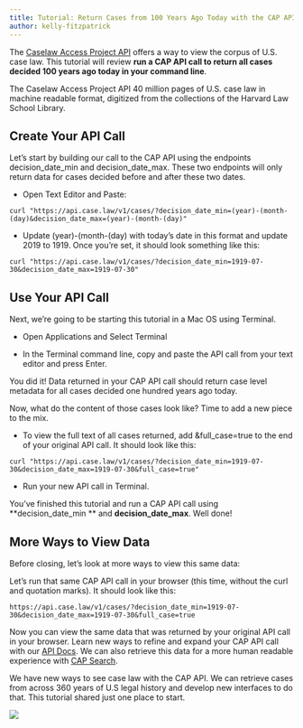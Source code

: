 ```yaml
---
title: Tutorial: Return Cases from 100 Years Ago Today with the CAP API
author: kelly-fitzpatrick
---
```

The [Caselaw Access Project API](https://case.law/api/) offers a way to view the corpus of U.S. case law. This tutorial will review **run a CAP API call to return all cases decided 100 years ago today in your command line**.

The Caselaw Access Project API 40 million pages of U.S. case law in machine readable format, digitized from the collections of the Harvard Law School Library. 

## Create Your API Call 
Let’s start by building our call to the CAP API using the endpoints decision_date_min and decision_date_max. These two endpoints will only return data for cases decided before and after these two dates.

* Open Text Editor and Paste:

`
curl "https://api.case.law/v1/cases/?decision_date_min=(year)-(month-(day)&decision_date_max=(year)-(month-(day)"
`

* Update (year)-(month-(day) with today’s date in this format and update 2019 to 1919. Once you’re set, it should look something like this:

`
curl "https://api.case.law/v1/cases/?decision_date_min=1919-07-30&decision_date_max=1919-07-30"
`

## Use Your API Call
Next, we’re going to be starting this tutorial in a Mac OS using Terminal.

* Open Applications and Select Terminal

* In the Terminal command line, copy and paste the API call from your text editor and press Enter.

You did it! Data returned in your CAP API call should return case level metadata for all cases decided one hundred years ago today. 

Now, what do the content of those cases look like? Time to add a new piece to the mix.

* To view the full text of all cases returned, add &full_case=true to the end of your original API call. It should look like this:

`
curl "https://api.case.law/v1/cases/?decision_date_min=1919-07-30&decision_date_max=1919-07-30&full_case=true"
`

* Run your new API call in Terminal.

You’ve finished this tutorial and run a CAP API call using **decision_date_min ** and **decision_date_max**. Well done!

## More Ways to View Data
Before closing, let’s look at more ways to view this same data:

Let’s run that same CAP API call in your browser (this time, without the curl and quotation marks). It should look like this:

`
https://api.case.law/v1/cases/?decision_date_min=1919-07-30&decision_date_max=1919-07-30&full_case=true
`

Now you can view the same data that was returned by your original API call in your browser. Learn new ways to refine and expand your CAP API call with our [API Docs](https://case.law/api/). We can also retrieve this data for a more human readable experience with [CAP Search](https://case.law/search/#/cases?page=1&decision_date_min=1919-07-30&decision_date_max=1919-07-30).

We have new ways to see case law with the CAP API. We can retrieve cases from across 360 years of U.S legal history and develop new interfaces to do that. This tutorial shared just one place to start.

![](https://lil-blog-media.s3.amazonaws.com/curl1.png)
